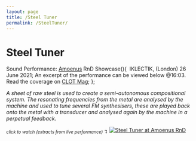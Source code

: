 ```yaml
---
layout: page
title: /Steel Tuner
permalink: /SteelTuner/
---
```


# Steel Tuner

Sound Performance: [Amoenus](https://amoenus.co.uk/) RnD Showcase(){  
  IKLECTIK, (London) 26 June 2021;
  An excerpt of the performance can be viewed below @16:03. Read the coverage on [CLOT Mag](https://www.clotmag.com/oped/amoenus-w-iklectik-art-lab-artistic-explorations-into-3d-audio-by-agata-kik?fbclid=IwAR0mPEVAHFG130acbBObnwlFd6qAaz3pthespKNviV7YAMnw2qYcA_t2k6Y);
};

*A sheet of raw steel is used to create a semi-autonomous compositional system. The resonating frequencies from the metal are analysed by the machine and used to tune several FM synthesisers, these are played back onto the metal with a transducer and analysed again by the machine in a perpetual feedback.*

<sub>*click to watch (extracts from live performance) ↴*</sub>
[<img alt="Steel Tuner at Amoenus RnD" class="centered-image" src="/pb.github.io/images/SteelTuner.png" />](https://player.vimeo.com/video/589309215?h=aa261a9f01)
